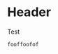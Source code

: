 <!-- TITLE: Test -->
<!-- SUBTITLE: A quick summary of Test -->

# Header

Test

```
fooffoofof
```
